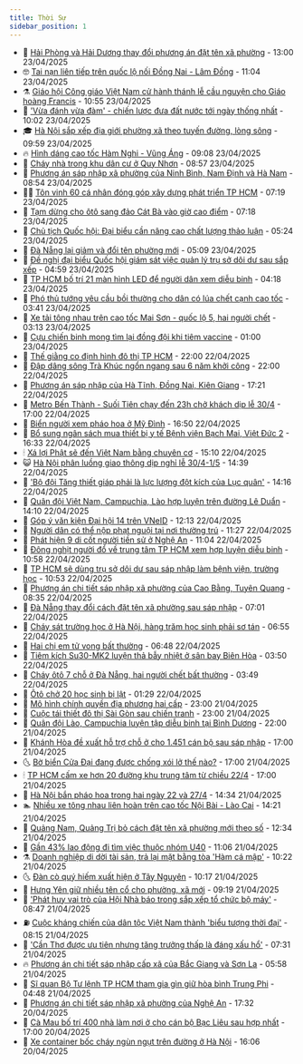 ```yaml
---
title: Thời Sự
sidebar_position: 1
---
```


<!-- vnexpress-thoi-su:START -->
- 🦒 [Hải Phòng và Hải Dương thay đổi phương án đặt tên xã phường](https://vnexpress.net/hai-phong-va-hai-duong-thay-doi-phuong-an-dat-ten-xa-phuong-4877713.html) - 13:00 23/04/2025
- 🤓 [Tai nạn liên tiếp trên quốc lộ nối Đồng Nai - Lâm Đồng](https://vnexpress.net/tai-nan-lien-tiep-tren-quoc-lo-noi-dong-nai-lam-dong-4877852.html) - 11:04 23/04/2025
- ⚗️ [Giáo hội Công giáo Việt Nam cử hành thánh lễ cầu nguyện cho Giáo hoàng Francis](https://vnexpress.net/giao-hoi-cong-giao-viet-nam-cu-hanh-thanh-le-cau-nguyen-cho-giao-hoang-francis-4877848.html) - 10:55 23/04/2025
- 🌊 [&#39;Vừa đánh vừa đàm&#39; - chiến lược đưa đất nước tới ngày thống nhất](https://vnexpress.net/vua-danh-vua-dam-chien-luoc-dua-dat-nuoc-toi-ngay-thong-nhat-4877737.html) - 10:02 23/04/2025
- 🎓 [Hà Nội sắp xếp địa giới phường xã theo tuyến đường, lòng sông](https://vnexpress.net/ha-noi-sap-xep-dia-gioi-phuong-xa-theo-tuyen-duong-long-song-4877111.html) - 09:59 23/04/2025
- 🔥 [Hình dáng cao tốc Hàm Nghi - Vũng Áng](https://vnexpress.net/hinh-dang-cao-toc-ham-nghi-vung-ang-4877638.html) - 09:08 23/04/2025
- 🦏 [Cháy nhà trong khu dân cư ở Quy Nhơn](https://vnexpress.net/chay-nha-trong-khu-dan-cu-o-quy-nhon-4877764.html) - 08:57 23/04/2025
- 👺 [Phương án sáp nhập xã phường của Ninh Bình, Nam Định và Hà Nam](https://vnexpress.net/phuong-an-sap-nhap-xa-phuong-cua-ninh-binh-nam-dinh-va-ha-nam-4877526.html) - 08:54 23/04/2025
- 🧑‍🏫 [Tôn vinh 60 cá nhân đóng góp xây dựng phát triển TP HCM](https://vnexpress.net/ton-vinh-60-ca-nhan-dong-gop-xay-dung-phat-trien-tp-hcm-4877696.html) - 07:19 23/04/2025
- 🚦 [Tạm dừng cho ôtô sang đảo Cát Bà vào giờ cao điểm](https://vnexpress.net/tam-dung-cho-oto-sang-dao-cat-ba-vao-gio-cao-diem-4877686.html) - 07:18 23/04/2025
- 🎉 [Chủ tịch Quốc hội: Đại biểu cần nâng cao chất lượng thảo luận](https://vnexpress.net/chu-tich-quoc-hoi-dai-bieu-can-nang-cao-chat-luong-thao-luan-4877666.html) - 05:24 23/04/2025
- 🦒 [Đà Nẵng lại giảm và đổi tên phường mới](https://vnexpress.net/da-nang-lai-giam-va-doi-ten-phuong-moi-4877642.html) - 05:09 23/04/2025
- 🤗 [Đề nghị đại biểu Quốc hội giám sát việc quản lý trụ sở dôi dư sau sắp xếp](https://vnexpress.net/de-nghi-dai-bieu-quoc-hoi-giam-sat-viec-quan-ly-tru-so-doi-du-sau-sap-xep-4877641.html) - 04:59 23/04/2025
- 💼 [TP HCM bố trí 21 màn hình LED để người dân xem diễu binh](https://vnexpress.net/tp-hcm-bo-tri-21-man-hinh-led-de-nguoi-dan-xem-dieu-binh-4877615.html) - 04:18 23/04/2025
- 🤩 [Phó thủ tướng yêu cầu bồi thường cho dân có lúa chết cạnh cao tốc](https://vnexpress.net/pho-thu-tuong-yeu-cau-boi-thuong-cho-dan-co-lua-chet-canh-cao-toc-4877536.html) - 03:41 23/04/2025
- 🤡 [Xe tải tông nhau trên cao tốc Mai Sơn - quốc lộ 5, hai người chết](https://vnexpress.net/xe-tai-tong-nhau-tren-cao-toc-mai-son-quoc-lo-5-hai-nguoi-chet-4877579.html) - 03:13 23/04/2025
- 💯 [Cựu chiến binh mong tìm lại đồng đội khi tiêm vaccine](https://vnexpress.net/cuu-chien-binh-mong-tim-lai-dong-doi-khi-tiem-vaccine-4877405.html) - 01:00 23/04/2025
- 👺 [Thế giằng co định hình đô thị TP HCM](https://vnexpress.net/the-giang-co-dinh-hinh-do-thi-tp-hcm-4877176.html) - 22:00 22/04/2025
- 🌮 [Đập dâng sông Trà Khúc ngổn ngang sau 6 năm khởi công](https://vnexpress.net/dap-dang-song-tra-khuc-ngon-ngang-sau-6-nam-khoi-cong-4877014.html) - 22:00 22/04/2025
- 🥸 [Phương án sáp nhập của Hà Tĩnh, Đồng Nai, Kiên Giang](https://vnexpress.net/phuong-an-sap-nhap-cua-ha-tinh-dong-nai-kien-giang-4877396.html) - 17:21 22/04/2025
- 🐻 [Metro Bến Thành - Suối Tiên chạy đến 23h chở khách dịp lễ 30/4](https://vnexpress.net/metro-ben-thanh-suoi-tien-chay-den-23h-cho-khach-dip-le-30-4-4877404.html) - 17:00 22/04/2025
- 👀 [Biển người xem pháo hoa ở Mỹ Đình](https://vnexpress.net/bien-nguoi-xem-phao-hoa-o-my-dinh-4877439.html) - 16:50 22/04/2025
- 🤔 [Bổ sung ngân sách mua thiết bị y tế Bệnh viện Bạch Mai, Việt Đức 2](https://vnexpress.net/bo-sung-ngan-sach-mua-thiet-bi-y-te-benh-vien-bach-mai-viet-duc-2-4877426.html) - 16:33 22/04/2025
- 🕯 [Xá lợi Phật sẽ đến Việt Nam bằng chuyên cơ](https://vnexpress.net/xa-loi-phat-se-den-viet-nam-bang-chuyen-co-4877419.html) - 15:10 22/04/2025
- 😺 [Hà Nội phân luồng giao thông dịp nghỉ lễ 30/4-1/5](https://vnexpress.net/ha-noi-phan-luong-giao-thong-dip-nghi-le-30-4-1-5-4877398.html) - 14:39 22/04/2025
- 🦆 [&#39;Bộ đội Tăng thiết giáp phải là lực lượng đột kích của Lục quân&#39;](https://vnexpress.net/bo-doi-tang-thiet-giap-phai-la-luc-luong-dot-kich-cua-luc-quan-4877403.html) - 14:16 22/04/2025
- 🧰 [Quân đội Việt Nam, Campuchia, Lào hợp luyện trên đường Lê Duẩn](https://vnexpress.net/quan-doi-viet-nam-campuchia-lao-hop-luyen-tren-duong-le-duan-4877390.html) - 14:10 22/04/2025
- 🦍 [Góp ý văn kiện Đại hội 14 trên VNeID](https://vnexpress.net/gop-y-van-kien-dai-hoi-14-tren-vneid-4877372.html) - 12:13 22/04/2025
- 🧰 [Người dân có thể nộp phạt nguội tại nơi thường trú](https://vnexpress.net/nguoi-dan-co-the-nop-phat-nguoi-tai-noi-thuong-tru-4877258.html) - 11:27 22/04/2025
- 💃 [Phát hiện 9 di cốt người tiền sử ở Nghệ An](https://vnexpress.net/phat-hien-9-di-cot-nguoi-tien-su-o-nghe-an-4877326.html) - 11:04 22/04/2025
- 🧰 [Đông nghịt người đổ về trung tâm TP HCM xem hợp luyện diễu binh](https://vnexpress.net/dong-nghit-nguoi-do-ve-trung-tam-tp-hcm-xem-hop-luyen-dieu-binh-4877373.html) - 10:58 22/04/2025
- 🚀 [TP HCM sẽ dùng trụ sở dôi dư sau sáp nhập làm bệnh viện, trường học](https://vnexpress.net/tp-hcm-se-dung-tru-so-doi-du-sau-sap-nhap-lam-benh-vien-truong-hoc-4877338.html) - 10:53 22/04/2025
- 🎊 [Phương án chi tiết sáp nhập xã phường của Cao Bằng, Tuyên Quang](https://vnexpress.net/phuong-an-chi-tiet-sap-nhap-xa-phuong-cua-cao-bang-tuyen-quang-4876721.html) - 08:35 22/04/2025
- 🤭 [Đà Nẵng thay đổi cách đặt tên xã phường sau sáp nhập](https://vnexpress.net/da-nang-thay-doi-cach-dat-ten-xa-phuong-sau-sap-nhap-4877211.html) - 07:01 22/04/2025
- 🤗 [Cháy sát trường học ở Hà Nội, hàng trăm học sinh phải sơ tán](https://vnexpress.net/chay-sat-truong-hoc-o-ha-noi-hang-tram-hoc-sinh-phai-so-tan-4877198.html) - 06:55 22/04/2025
- 🌈 [Hai chị em tử vong bất thường](https://vnexpress.net/hai-chi-em-tu-vong-bat-thuong-4877194.html) - 06:48 22/04/2025
- 🦣 [Tiêm kích Su30-MK2 luyện thả bẫy nhiệt ở sân bay Biên Hòa](https://vnexpress.net/tiem-kich-su30-mk2-luyen-tha-bay-nhiet-o-san-bay-bien-hoa-4877127.html) - 03:50 22/04/2025
- 🎡 [Cháy ôtô 7 chỗ ở Đà Nẵng, hai người chết bất thường](https://vnexpress.net/chay-oto-7-cho-o-da-nang-hai-nguoi-chet-bat-thuong-4877099.html) - 03:49 22/04/2025
- 🦏 [Ôtô chở 20 học sinh bị lật](https://vnexpress.net/oto-cho-20-hoc-sinh-bi-lat-4877021.html) - 01:29 22/04/2025
- 🎊 [Mô hình chính quyền địa phương hai cấp](https://vnexpress.net/mo-hinh-chinh-quyen-dia-phuong-hai-cap-4876974.html) - 23:00 21/04/2025
- 🫶 [Cuộc tái thiết đô thị Sài Gòn sau chiến tranh](https://vnexpress.net/cuoc-tai-thiet-do-thi-sai-gon-sau-chien-tranh-4876771.html) - 23:00 21/04/2025
- 🤔 [Quân đội Lào, Campuchia luyện tập diễu binh tại Bình Dương](https://vnexpress.net/quan-doi-lao-campuchia-luyen-tap-dieu-binh-tai-binh-duong-4876926.html) - 22:00 21/04/2025
- 🤠 [Khánh Hòa đề xuất hỗ trợ chỗ ở cho 1.451 cán bộ sau sáp nhập](https://vnexpress.net/khanh-hoa-de-xuat-ho-tro-cho-o-cho-1-451-can-bo-sau-sap-nhap-4876935.html) - 17:00 21/04/2025
- 🌜 [Bờ biển Cửa Đại đang được chống xói lở thế nào?](https://vnexpress.net/bo-bien-cua-dai-dang-duoc-chong-xoi-lo-the-nao-4872748.html) - 17:00 21/04/2025
- 🕯 [TP HCM cấm xe hơn 20 đường khu trung tâm từ chiều 22/4](https://vnexpress.net/tp-hcm-cam-xe-hon-20-duong-khu-trung-tam-tu-chieu-22-4-4876869.html) - 17:00 21/04/2025
- 🤔 [Hà Nội bắn pháo hoa trong hai ngày 22 và 27/4](https://vnexpress.net/ha-noi-ban-phao-hoa-trong-hai-ngay-22-va-27-4-4876956.html) - 14:34 21/04/2025
- 🏊 [Nhiều xe tông nhau liên hoàn trên cao tốc Nội Bài - Lào Cai](https://vnexpress.net/nhieu-xe-tong-nhau-lien-hoan-tren-cao-toc-noi-bai-lao-cai-4876942.html) - 14:21 21/04/2025
- 🌮 [Quảng Nam, Quảng Trị bỏ cách đặt tên xã phường mới theo số](https://vnexpress.net/quang-nam-quang-tri-bo-cach-dat-ten-xa-phuong-moi-theo-so-4876566.html) - 12:34 21/04/2025
- 🫣 [Gần 43% lao động đi tìm việc thuộc nhóm U40](https://vnexpress.net/gan-43-lao-dong-di-tim-viec-thuoc-nhom-u40-4876912.html) - 11:06 21/04/2025
- ⚗️ [Doanh nghiệp di dời tài sản, trả lại mặt bằng tòa &#39;Hàm cá mập&#39;](https://vnexpress.net/doanh-nghiep-di-doi-tai-san-tra-lai-mat-bang-toa-ham-ca-map-4876849.html) - 10:22 21/04/2025
- 🌜 [Đàn cò quý hiếm xuất hiện ở Tây Nguyên](https://vnexpress.net/dan-co-quy-hiem-xuat-hien-o-tay-nguyen-4876859.html) - 10:17 21/04/2025
- 🌁 [Hưng Yên giữ nhiều tên cổ cho phường, xã mới](https://vnexpress.net/hung-yen-giu-nhieu-ten-co-cho-phuong-xa-moi-4876734.html) - 09:19 21/04/2025
- 🐲 [&#39;Phát huy vai trò của Hội Nhà báo trong sắp xếp tổ chức bộ máy&#39;](https://vnexpress.net/phat-huy-vai-tro-cua-hoi-nha-bao-trong-sap-xep-to-chuc-bo-may-4876796.html) - 08:47 21/04/2025
- ⛽️ [Cuộc kháng chiến của dân tộc Việt Nam thành &#39;biểu tượng thời đại&#39;](https://vnexpress.net/cuoc-khang-chien-cua-dan-toc-viet-nam-thanh-bieu-tuong-thoi-dai-4876755.html) - 08:15 21/04/2025
- 🗽 [&#39;Cần Thơ được ưu tiên nhưng tăng trưởng thấp là đáng xấu hổ&#39;](https://vnexpress.net/can-tho-duoc-uu-tien-nhung-tang-truong-thap-la-dang-xau-ho-4876744.html) - 07:31 21/04/2025
- 🔥 [Phương án chi tiết sáp nhập cấp xã của Bắc Giang và Sơn La](https://vnexpress.net/phuong-an-chi-tiet-sap-nhap-cap-xa-cua-bac-giang-va-son-la-4876031.html) - 05:58 21/04/2025
- 💯 [Sĩ quan Bộ Tư lệnh TP HCM tham gia gìn giữ hòa bình Trung Phi](https://vnexpress.net/si-quan-bo-tu-lenh-tp-hcm-tham-gia-gin-giu-hoa-binh-trung-phi-4876677.html) - 04:48 21/04/2025
- 🦆 [Phương án chi tiết sáp nhập xã phường của Nghệ An](https://vnexpress.net/phuong-an-chi-tiet-sap-nhap-xa-phuong-cua-nghe-an-4876478.html) - 17:32 20/04/2025
- 🫣 [Cà Mau bố trí 400 nhà làm nơi ở cho cán bộ Bạc Liêu sau hợp nhất](https://vnexpress.net/ca-mau-bo-tri-400-nha-lam-noi-o-cho-can-bo-bac-lieu-sau-hop-nhat-4876464.html) - 17:00 20/04/2025
- 🤡 [Xe container bốc cháy ngùn ngụt trên đường ở Hà Nội](https://vnexpress.net/xe-container-boc-chay-ngun-ngut-tren-duong-o-ha-noi-4876486.html) - 16:06 20/04/2025<!-- vnexpress-thoi-su:END -->